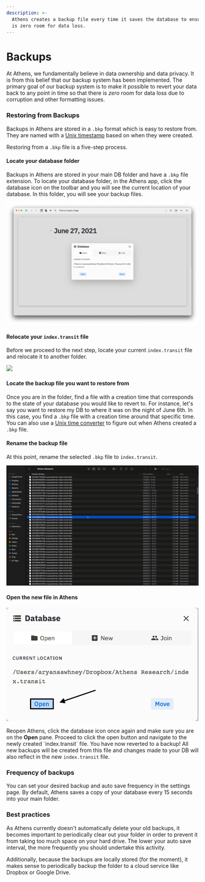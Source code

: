 ```yaml
---
description: >-
  Athens creates a backup file every time it saves the database to ensure there
  is zero room for data loss.
---
```


# Backups

At Athens, we fundamentally believe in data ownership and data privacy. It is from this belief that our backup system has been implemented. The primary goal of our backup system is to make it possible to revert your data back to any point in time so that there is _zero_ room for data loss due to corruption and other formatting issues.

### Restoring from Backups

Backups in Athens are stored in a `.bkp` format which is easy to restore from. They are named with a [Unix timestamp](https://en.wikipedia.org/wiki/Unix_time) based on when they were created.

Restoring from a `.bkp` file is a five-step process.

#### Locate your database folder

Backups in Athens are stored in your main DB folder and have a `.bkp` file extension. To locate your database folder, in the Athens app, click the database icon on the toolbar and you will see the current location of your database. In this folder, you will see your backup files.

![](../../../.gitbook/assets/image%20%284%29.png)

#### Relocate your `index.transit` file

Before we proceed to the next step, locate your current `index.transit` file and relocate it to another folder.

![](../../../.gitbook/assets/123552515-160cc780-d794-11eb-961d-8c277b3f632e%20%281%29.gif)

#### Locate the backup file you want to restore from

Once you are in the folder, find a file with a creation time that corresponds to the state of your database you would like to revert to. For instance, let's say you want to restore my DB to where it was on the night of June 6th. In this case, you find a `.bkp` file with a creation time around that specific time. You can also use a [Unix time converter](https://time.is/Unix_time_converter) to figure out when Athens created a `.bkp` file.

#### Rename the backup file

At this point, rename the selected `.bkp` file to `index.transit`.

![](../../../.gitbook/assets/123552503-0ab99c00-d794-11eb-938a-14fe80200184.gif)

#### Open the new file in Athens

![](../../../.gitbook/assets/image%20%285%29.png)

Reopen Athens, click the database icon once again and make sure you are on the **Open** pane. Proceed to click the open button and navigate to the newly created \`index.transit\` file. You have now reverted to a backup! All new backups will be created from this file and changes made to your DB will also reflect in the new `index.transit` file.

### Frequency of backups

You can set your desired backup and auto save frequency in the settings page. By default, Athens saves a copy of your database every 15 seconds into your main folder.

### Best practices

As Athens currently doesn't automatically delete your old backups, it becomes important to periodically clear out your folder in order to prevent it from taking too much space on your hard drive. The lower your auto save interval, the more frequently you should undertake this activity.

Additionally, because the backups are locally stored \(for the moment\), it makes sense to periodically backup the folder to a cloud service like Dropbox or Google Drive.

